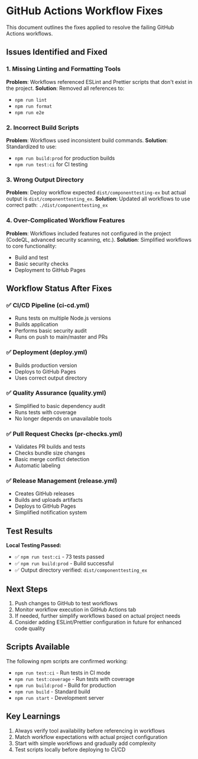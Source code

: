 # GitHub Actions Workflow Fixes

This document outlines the fixes applied to resolve the failing GitHub Actions workflows.

## Issues Identified and Fixed

### 1. Missing Linting and Formatting Tools
**Problem**: Workflows referenced ESLint and Prettier scripts that don't exist in the project.
**Solution**: Removed all references to:
- `npm run lint`
- `npm run format`
- `npm run e2e`

### 2. Incorrect Build Scripts
**Problem**: Workflows used inconsistent build commands.
**Solution**: Standardized to use:
- `npm run build:prod` for production builds
- `npm run test:ci` for CI testing

### 3. Wrong Output Directory
**Problem**: Deploy workflow expected `dist/componenttesting-ex` but actual output is `dist/componenttesting_ex`.
**Solution**: Updated all workflows to use correct path: `./dist/componenttesting_ex`

### 4. Over-Complicated Workflow Features
**Problem**: Workflows included features not configured in the project (CodeQL, advanced security scanning, etc.).
**Solution**: Simplified workflows to core functionality:
- Build and test
- Basic security checks
- Deployment to GitHub Pages

## Workflow Status After Fixes

### ✅ CI/CD Pipeline (ci-cd.yml)
- Runs tests on multiple Node.js versions
- Builds application
- Performs basic security audit
- Runs on push to main/master and PRs

### ✅ Deployment (deploy.yml)
- Builds production version
- Deploys to GitHub Pages
- Uses correct output directory

### ✅ Quality Assurance (quality.yml)
- Simplified to basic dependency audit
- Runs tests with coverage
- No longer depends on unavailable tools

### ✅ Pull Request Checks (pr-checks.yml)
- Validates PR builds and tests
- Checks bundle size changes
- Basic merge conflict detection
- Automatic labeling

### ✅ Release Management (release.yml)
- Creates GitHub releases
- Builds and uploads artifacts
- Deploys to GitHub Pages
- Simplified notification system

## Test Results

**Local Testing Passed:**
- ✅ `npm run test:ci` - 73 tests passed
- ✅ `npm run build:prod` - Build successful
- ✅ Output directory verified: `dist/componenttesting_ex`

## Next Steps

1. Push changes to GitHub to test workflows
2. Monitor workflow execution in GitHub Actions tab
3. If needed, further simplify workflows based on actual project needs
4. Consider adding ESLint/Prettier configuration in future for enhanced code quality

## Scripts Available

The following npm scripts are confirmed working:
- `npm run test:ci` - Run tests in CI mode
- `npm run test:coverage` - Run tests with coverage
- `npm run build:prod` - Build for production
- `npm run build` - Standard build
- `npm run start` - Development server

## Key Learnings

1. Always verify tool availability before referencing in workflows
2. Match workflow expectations with actual project configuration
3. Start with simple workflows and gradually add complexity
4. Test scripts locally before deploying to CI/CD